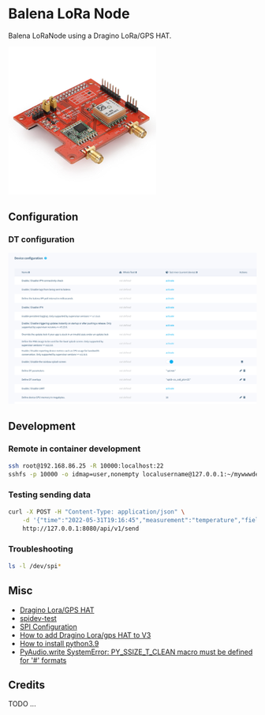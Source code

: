 # Balena LoRa Node

Balena LoRaNode using a Dragino LoRa/GPS HAT.

![Dragino LoRa/GPS HAT](./images/lora_gps_hat.png)

## Configuration

### DT configuration

![DT paramters](./images/device-config.png)

## Development

### Remote in container development

```sh
ssh root@192.168.86.25 -R 10000:localhost:22
sshfs -p 10000 -o idmap=user,nonempty localusername@127.0.0.1:~/mywwwdevelstuff www
```

### Testing sending data

```sh
curl -X POST -H "Content-Type: application/json" \
    -d '{"time":"2022-05-31T19:16:45","measurement":"temperature","fields":{"value":13.4375,"sensor":"DS18B20"}}' \
    http://127.0.0.1:8080/api/v1/send
```

### Troubleshooting

```sh
ls -l /dev/spi*
```

## Misc

* [Dragino Lora/GPS HAT](https://wiki.dragino.com/index.php?title=Lora/GPS_HAT)
* [spidev-test](https://github.com/rm-hull/spidev-test)
* [SPI Configuration](https://github.com/mayeranalytics/pySX127x/issues/21#issuecomment-444596565)
* [How to add Dragino Lora/gps HAT to V3](https://www.thethingsnetwork.org/forum/t/how-to-add-dragino-lora-gps-hat-to-v3/48120)
* [How to install python3.9](https://stackoverflow.com/questions/60824700/how-to-install-python3-9-on-linux-ubuntu-terminal)
* [PyAudio.write SystemError: PY_SSIZE_T_CLEAN macro must be defined for '#' formats](https://stackoverflow.com/questions/70344884/pyaudio-write-systemerror-py-ssize-t-clean-macro-must-be-defined-for-format)

## Credits

TODO ...
